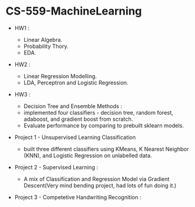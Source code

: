 # CS-559-MachineLearning

- HW1 : 
  - Linear Algebra.
  - Probability Thory.
  - EDA.
 
- HW2 :
  - Linear Regression Modelling.
  - LDA, Perceptron and Logistic Regression.

- HW3 :
  - Decision Tree and Ensemble Methods :
  - implemented four classifiers - decision tree, random forest, adaboost, and gradient boost from scratch.
  - Evaluate performance by comparing to prebuilt sklearn models.

- Project 1 - Unsupervised Learning Classification
  - built three different classifiers using KMeans, K Nearest Neighbor (KNN), and Logistic Regression on unlabelled data.

- Project 2  - Supervised Learning :
  - A mix of Classification and Regression Model via Gradient Descent(Very mind bending project, had lots of fun doing it.)

- Project 3 - Competetive Handwriting Recognition :
